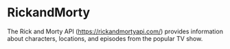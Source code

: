 # RickandMorty
The Rick and Morty API (https://rickandmortyapi.com/) provides information about characters, locations, and episodes from the popular TV show.
